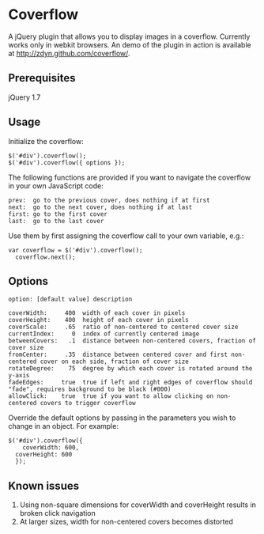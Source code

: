 # Coverflow

A jQuery plugin that allows you to display images in a coverflow. Currently works only in webkit browsers. An demo of the plugin in action is available at http://zdyn.github.com/coverflow/.

## Prerequisites

jQuery 1.7

## Usage

Initialize the coverflow:

    $('#div').coverflow();
    $('#div').coverflow({ options });

The following functions are provided if you want to navigate the coverflow in your own JavaScript code:

    prev:  go to the previous cover, does nothing if at first
    next:  go to the next cover, does nothing if at last
    first: go to the first cover
    last:  go to the last cover

Use them by first assigning the coverflow call to your own variable, e.g.:

    var coverflow = $('#div').coverflow();
	  coverflow.next();

## Options

    option: [default value] description

    coverWidth:     400  width of each cover in pixels
    coverHeight:    400  height of each cover in pixels
    coverScale:     .65  ratio of non-centered to centered cover size
    currentIndex:     0  index of currently centered image
    betweenCovers:   .1  distance between non-centered covers, fraction of cover size
    fromCenter:     .35  distance between centered cover and first non-centered cover on each side, fraction of cover size
    rotateDegree:    75  degree by which each cover is rotated around the y-axis
    fadeEdges:     true  true if left and right edges of coverflow should "fade", requires background to be black (#000)
    allowClick:    true  true if you want to allow clicking on non-centered covers to trigger coverflow

Override the default options by passing in the parameters you wish to change in an object. For example:

    $('#div').coverflow({
	    coverWidth: 600,
      coverHeight: 600
	  });

## Known issues

1. Using non-square dimensions for coverWidth and coverHeight results in broken click navigation
2. At larger sizes, width for non-centered covers becomes distorted